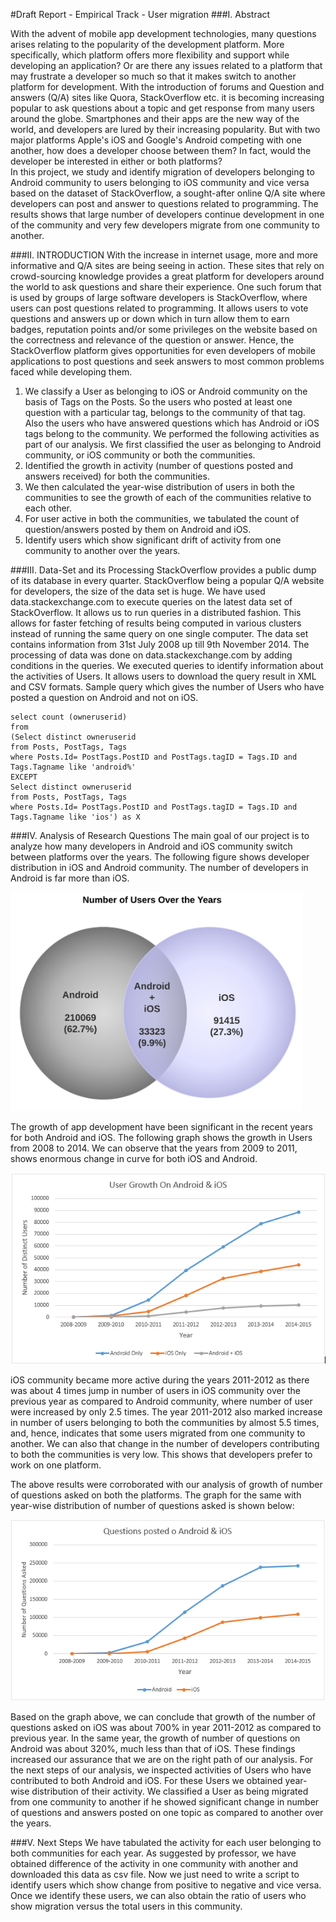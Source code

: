 #Draft Report - Empirical Track - User migration
###I. Abstract

With the advent of mobile app development technologies, many questions arises relating to the popularity of the development platform. More specifically, which platform offers more flexibility and support while developing an application? Or are there any issues related to a platform that may frustrate a developer so much so that it makes switch to another platform for development. With the introduction of forums and Question and answers (Q/A) sites like Quora, StackOverflow etc. it is becoming increasing popular to ask questions about a topic and get response from many users around the globe. Smartphones and their apps are the new way of the world, and developers are lured by their increasing popularity. But with two major platforms Apple's iOS and Google's Android competing with one another, how does a developer choose between them? In fact, would the developer be interested in either or both platforms?  
In this project, we study and identify migration of developers belonging to Android community to users belonging to iOS community and vice versa based on the dataset of StackOverflow, a sought-after online Q/A site where developers can post and answer to questions related to programming. The results shows that large number of developers continue development in one of the community and very few developers migrate from one community to another.


###II. INTRODUCTION
With the increase in internet usage, more and more informative and Q/A sites are being seeing in action. These sites that rely on crowd-sourcing knowledge provides a great platform for developers around the world to ask questions and share their experience. One such forum that is used by groups of large software developers is StackOverflow, where users can post questions related to programming. It allows users to vote questions and answers up or down which in turn allow them to earn badges, reputation points and/or some privileges on the website based on the correctness and relevance of the question or answer. Hence, the StackOverflow platform gives opportunities for even developers of mobile applications to post questions and seek answers to most common problems faced while developing them.

1. We classify a User as belonging to iOS or Android community on the basis of Tags on the Posts. So the users who posted at least one question with a particular tag, belongs to the community of that tag. Also the users who have answered questions which has Android or iOS tags belong to the community. We performed the following activities as part of our analysis.
We first classified the user as belonging to Android community, or iOS community or both the communities.
2. Identified the growth in activity (number of questions posted and answers received) for both the communities.
3. We then calculated the year-wise distribution of users in both the communities to see the growth of each of the communities relative to each other.
4. For user active in both the communities, we tabulated the count of question/answers posted by them on Android and iOS.
5. Identify users which show significant drift of activity from one community to another over the years.


###III. Data-Set and its Processing
StackOverflow provides a public dump of its database in every quarter. StackOverflow being a popular Q/A website for developers, the size of the data set is huge. We have used data.stackexchange.com to execute queries on the latest data set of StackOverflow. It allows us to run queries in a distributed fashion. This allows for faster fetching of results being computed in various clusters instead of running the same query on one single computer. The data set contains information from 31st July 2008 up till 9th November 2014.
The processing of data was done on data.stackexchange.com by adding conditions in the queries. We executed queries to identify information about the activities of Users. It allows users to download the query result in XML and CSV formats. Sample query which gives the number of Users who have posted a question on Android and not on iOS.

    select count (owneruserid)
    from 
    (Select distinct owneruserid 
    from Posts, PostTags, Tags 
    where Posts.Id= PostTags.PostID and PostTags.tagID = Tags.ID and Tags.Tagname like 'android%' 
    EXCEPT 
    Select distinct owneruserid 
    from Posts, PostTags, Tags 
    where Posts.Id= PostTags.PostID and PostTags.tagID = Tags.ID and Tags.Tagname like 'ios') as X

###IV. Analysis of Research Questions
The main goal of our project is to analyze how many developers in Android and iOS community switch between platforms over the years.
The following figure shows developer distribution in iOS and Android community. The number of developers in Android is far more than iOS.

<img src="/images/Android_vs_iOS_Venn_Diagram.jpeg" height = "350px"/>


The growth of app development have been significant in the recent years for both Android and iOS. The following graph shows the growth in Users from 2008 to 2014. We can observe that the years from 2009 to 2011, shows enormous change in curve for both iOS and Android.

![graph2](/images/User_growth.png)

iOS community became more active during the years 2011-2012 as there was about 4 times jump in number of users in iOS community over the previous year as compared to Android community, where number of user were increased by only 2.5 times. The year 2011-2012 also marked increase in number of users belonging to both the communities by almost 5.5 times, and, hence, indicates that some users migrated from one community to another. We can also that change in the number of developers contributing to both the communities is very low. This shows that developers prefer to work on one platform.

The above results were corroborated with our analysis of growth of number of questions asked on both the platforms. The graph for the same with year-wise distribution of number of questions asked is shown below:

![graph3](/images/questions_posted.png)

Based on the graph above, we can conclude that growth of the number of questions asked on iOS was about 700% in year 2011-2012 as compared to previous year. In the same year, the growth of number of questions on Android was about 320%, much less than that of iOS. These findings increased our assurance that we are on the right path of our analysis.
For the next steps of our analysis, we inspected activities of Users who have contributed to both Android and iOS. For these Users we obtained year-wise distribution of their activity. We classified a User as being migrated from one community to another if he showed significant change in number of questions and answers posted on one topic as compared to another over the years.

###V. Next Steps
We have tabulated the activity for each user belonging to both communities for each year. As suggested by professor, we have obtained difference of the activity in one community with another and downloaded this data as csv file. Now we just need to write a script to identify users which show change from positive to negative and vice versa.
Once we identify these users, we can also obtain the ratio of users who show migration versus the total users in this community.

